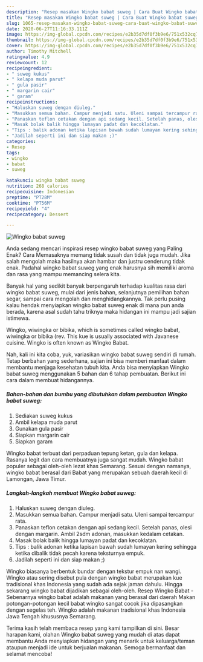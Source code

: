 ```yaml
---
description: "Resep masakan Wingko babat suweg | Cara Buat Wingko babat suweg Yang Sedap"
title: "Resep masakan Wingko babat suweg | Cara Buat Wingko babat suweg Yang Sedap"
slug: 1065-resep-masakan-wingko-babat-suweg-cara-buat-wingko-babat-suweg-yang-sedap
date: 2020-06-27T11:16:33.111Z
image: https://img-global.cpcdn.com/recipes/e2b35d7df0f3b9e6/751x532cq70/wingko-babat-suweg-foto-resep-utama.jpg
thumbnail: https://img-global.cpcdn.com/recipes/e2b35d7df0f3b9e6/751x532cq70/wingko-babat-suweg-foto-resep-utama.jpg
cover: https://img-global.cpcdn.com/recipes/e2b35d7df0f3b9e6/751x532cq70/wingko-babat-suweg-foto-resep-utama.jpg
author: Timothy Mitchell
ratingvalue: 4.9
reviewcount: 12
recipeingredient:
- " suweg kukus"
- " kelapa muda parut"
- " gula pasir"
- " margarin cair"
- " garam"
recipeinstructions:
- "Haluskan suweg dengan diuleg."
- "Masukkan semua bahan. Campur menjadi satu. Uleni sampai tercampur rata."
- "Panaskan teflon cetakan dengan api sedang kecil. Setelah panas, olesi dengan margarin. Ambil 2sdm adonan, masukkan kedalam cetakan."
- "Masak bolak balik hingga lumayan padat dan kecoklatan."
- "Tips : balik adonan ketika lapisan bawah sudah lumayan kering sehingga ketika dibalik tidak pecah karena teksturnya empuk."
- "Jadilah seperti ini dan siap makan ;)"
categories:
- Resep
tags:
- wingko
- babat
- suweg

katakunci: wingko babat suweg 
nutrition: 268 calories
recipecuisine: Indonesian
preptime: "PT28M"
cooktime: "PT56M"
recipeyield: "4"
recipecategory: Dessert

---
```



![Wingko babat suweg](https://img-global.cpcdn.com/recipes/e2b35d7df0f3b9e6/751x532cq70/wingko-babat-suweg-foto-resep-utama.jpg)

Anda sedang mencari inspirasi resep wingko babat suweg yang Paling Enak? Cara Memasaknya memang tidak susah dan tidak juga mudah. Jika salah mengolah maka hasilnya akan hambar dan justru cenderung tidak enak. Padahal wingko babat suweg yang enak harusnya sih memiliki aroma dan rasa yang mampu memancing selera kita.

Banyak hal yang sedikit banyak berpengaruh terhadap kualitas rasa dari wingko babat suweg, mulai dari jenis bahan, selanjutnya pemilihan bahan segar, sampai cara mengolah dan menghidangkannya. Tak perlu pusing kalau hendak menyiapkan wingko babat suweg enak di mana pun anda berada, karena asal sudah tahu triknya maka hidangan ini mampu jadi sajian istimewa.

Wingko, wiwingka or bibika, which is sometimes called wingko babat, wiwingka or bibika (rev. This kue is usually associated with Javanese cuisine. Wingko is often known as Wingko Babat.


Nah, kali ini kita coba, yuk, variasikan wingko babat suweg sendiri di rumah. Tetap berbahan yang sederhana, sajian ini bisa memberi manfaat dalam membantu menjaga kesehatan tubuh kita. Anda bisa menyiapkan Wingko babat suweg menggunakan 5 bahan dan 6 tahap pembuatan. Berikut ini cara dalam membuat hidangannya.

<!--inarticleads1-->

##### Bahan-bahan dan bumbu yang dibutuhkan dalam pembuatan Wingko babat suweg:

1. Sediakan  suweg kukus
1. Ambil  kelapa muda parut
1. Gunakan  gula pasir
1. Siapkan  margarin cair
1. Siapkan  garam


Wingko babat terbuat dari perpaduan tepung ketan, gula dan kelapa. Rasanya legit dan cara membuatnya juga sangat mudah. Wingko babat populer sebagai oleh-oleh lezat khas Semarang. Sesuai dengan namanya, wingko babat berasal dari Babat yang merupakan sebuah daerah kecil di Lamongan, Jawa Timur. 

<!--inarticleads2-->

##### Langkah-langkah membuat Wingko babat suweg:

1. Haluskan suweg dengan diuleg.
1. Masukkan semua bahan. Campur menjadi satu. Uleni sampai tercampur rata.
1. Panaskan teflon cetakan dengan api sedang kecil. Setelah panas, olesi dengan margarin. Ambil 2sdm adonan, masukkan kedalam cetakan.
1. Masak bolak balik hingga lumayan padat dan kecoklatan.
1. Tips : balik adonan ketika lapisan bawah sudah lumayan kering sehingga ketika dibalik tidak pecah karena teksturnya empuk.
1. Jadilah seperti ini dan siap makan ;)


Wingko biasanya berbentuk bundar dengan tekstur empuk nan wangi. Wingko atau sering disebut pula dengan wingko babat merupakan kue tradisional khas Indonesia yang sudah ada sejak jaman dahulu. Hingga sekarang wingko babat dijadikan sebagai oleh-oleh. Resep Wingko Babat - Sebenarnya wingko babat adalah makanan yang berasal dari daerah Makan potongan-potongan kecil babat wingko sangat cocok jika dipasangkan dengan segelas teh. Wingko adalah makanan tradisional khas Indonesia Jawa Tengah khususnya Semarang. 

Terima kasih telah membaca resep yang kami tampilkan di sini. Besar harapan kami, olahan Wingko babat suweg yang mudah di atas dapat membantu Anda menyiapkan hidangan yang menarik untuk keluarga/teman ataupun menjadi ide untuk berjualan makanan. Semoga bermanfaat dan selamat mencoba!

